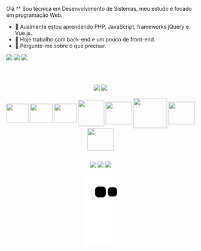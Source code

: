 Olá ^^
Sou técnica em Desenvolvimento de Sistemas, meu estudo é focado em programação Web.

- 🌱 Aualmente estou aprendendo PHP, JavaScript, frameworks jQuery e Vue.js.
- 🔭 Hoje trabalho com back-end e um pouco de front-end.
- 💬 Pergunte-me sobre o que precisar.

 <a href="https://www.instagram.com/mylena_vitoriano/" target="_blank"><img src="https://img.shields.io/badge/-Instagram-%23E4405F?style=for-the-badge&logo=instagram&logoColor=white" target="_blank"></a>
 <a href="https://www.linkedin.com/in/mylenavitoriano/" target="_blank"><img src="https://img.shields.io/badge/-LinkedIn-%230077B5?style=for-the-badge&logo=linkedin&logoColor=white" target="_blank"></a>
 <a href = "mailto:mylenabarbosa08@gmail.com"><img src="https://img.shields.io/badge/-Gmail-%23333?style=for-the-badge&logo=gmail&logoColor=white" target="_blank"></a>

 
<!--
- 🌱 I’m currently learning ...
- 👯 I’m looking to collaborate on ...
- 🤔 I’m looking for help with ...
- 💬 Ask me about ...
- 📫 How to reach me: ...
- 😄 Pronouns: ...
- ⚡ Fun fact: ...
-->

<br><br>

 <div align=center>
  <img height="160em" src="https://github-readme-stats.vercel.app/api?username=mylenavitoriano&show_icons=true&theme=dracula&include_all_commits=true&count_private=true"/>
  <img height="160em" src="https://github-readme-stats.vercel.app/api/top-langs/?username=mylenavitoriano&layout=compact&langs_count=7&theme=dracula"/>
</div>

 <div align=center><br>
   <img align="center" height="50" width="60" src="https://cdn.jsdelivr.net/gh/devicons/devicon/icons/html5/html5-original.svg" />
   <img align="center" height="50" width="60" src="https://cdn.jsdelivr.net/gh/devicons/devicon/icons/css3/css3-original.svg" />
   <img align="center" height="50" width="60" src="https://cdn.jsdelivr.net/gh/devicons/devicon/icons/javascript/javascript-original.svg" />
   <img align="center" height="70" width="70" src="https://cdn.jsdelivr.net/gh/devicons/devicon/icons/php/php-plain.svg" />
   <img align="center" height="60" width="70" src="https://cdn.jsdelivr.net/gh/devicons/devicon/icons/java/java-original.svg" />
   <img align="center" height="80" width="90" src="https://cdn.jsdelivr.net/gh/devicons/devicon/icons/mysql/mysql-original-wordmark.svg" />
 
   <img align="center" height="60" width="70" src="https://cdn.jsdelivr.net/gh/devicons/devicon/icons/jquery/jquery-plain-wordmark.svg" />
   <img align="center" height="60" width="70" src="https://cdn.jsdelivr.net/gh/devicons/devicon/icons/vuejs/vuejs-original-wordmark.svg" />

  <!--https://devicon.dev/-->
 </div>

  
  ##
<div align=center>
  <a href="https://www.instagram.com/mylena_vitoriano/" target="_blank"><img src="https://img.shields.io/badge/-Instagram-%23E4405F?style=for-the-badge&logo=instagram&logoColor=white" target="_blank"></a>
 <a href="https://www.linkedin.com/in/mylenavitoriano/" target="_blank"><img src="https://img.shields.io/badge/-LinkedIn-%230077B5?style=for-the-badge&logo=linkedin&logoColor=white" target="_blank"></a>
 <a href = "mailto:mylenabarbosa08@gmail.com"><img src="https://img.shields.io/badge/-Gmail-%23333?style=for-the-badge&logo=gmail&logoColor=white" target="_blank"></a>
 
 ![github contribution grid snake animation](https://raw.githubusercontent.com/mylenavitoriano/mylenavitoriano/output/github-contribution-grid-snake.svg)
   
 </div>
